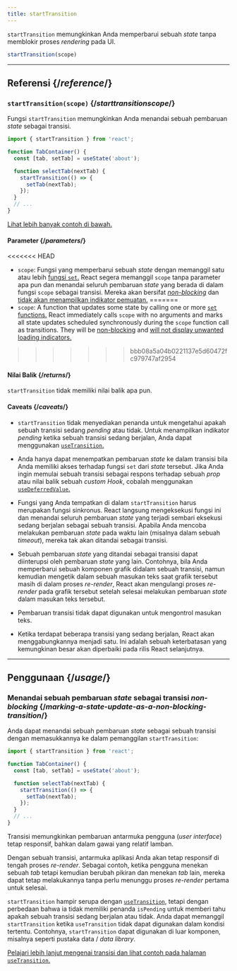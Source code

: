 ```yaml
---
title: startTransition
---
```


<Intro>

`startTransition` memungkinkan Anda memperbarui sebuah *state* tanpa memblokir proses *rendering* pada UI.

```js
startTransition(scope)
```

</Intro>

<InlineToc />

---

## Referensi {/*reference*/}

### `startTransition(scope)` {/*starttransitionscope*/}

Fungsi `startTransition` memungkinkan Anda menandai sebuah pembaruan *state* sebagai transisi.

```js {7,9}
import { startTransition } from 'react';

function TabContainer() {
  const [tab, setTab] = useState('about');

  function selectTab(nextTab) {
    startTransition(() => {
      setTab(nextTab);
    });
  }
  // ...
}
```

[Lihat lebih banyak contoh di bawah.](#usage)

#### Parameter {/*parameters*/}

<<<<<<< HEAD
* `scope`: Fungsi yang memperbarui sebuah *state* dengan memanggil satu atau lebih [fungsi `set`.](/reference/react/useState#setstate) React segera memanggil `scope` tanpa parameter apa pun dan menandai seluruh pembaruan *state* yang berada di dalam fungsi `scope` sebagai transisi. Mereka akan bersifat [*non-blocking*](/reference/react/useTransition#marking-a-state-update-as-a-non-blocking-transition) dan [tidak akan menampilkan indikator pemuatan.](/reference/react/useTransition#preventing-unwanted-loading-indicators)
=======
* `scope`: A function that updates some state by calling one or more [`set` functions.](/reference/react/useState#setstate) React immediately calls `scope` with no arguments and marks all state updates scheduled synchronously during the `scope` function call as transitions. They will be [non-blocking](/reference/react/useTransition#marking-a-state-update-as-a-non-blocking-transition) and [will not display unwanted loading indicators.](/reference/react/useTransition#preventing-unwanted-loading-indicators)
>>>>>>> bbb08a5a04b0221137e5d60472fc979747af2954

#### Nilai Balik {/*returns*/}

`startTransition` tidak memiliki nilai balik apa pun.

#### Caveats {/*caveats*/}

* `startTransition` tidak menyediakan penanda untuk mengetahui apakah sebuah transisi sedang *pending* atau tidak. Untuk menampilkan indikator *pending* ketika sebuah transisi sedang berjalan, Anda dapat menggunakan [`useTransition`.](/reference/react/useTransition)

* Anda hanya dapat menempatkan pembaruan *state* ke dalam transisi bila Anda memiliki akses terhadap fungsi `set` dari *state* tersebut. Jika Anda ingin memulai sebuah transisi sebagai respons terhadap sebuah *prop* atau nilai balik sebuah *custom Hook*, cobalah menggunakan [`useDeferredValue`.](/reference/react/useDeferredValue)

* Fungsi yang Anda tempatkan di dalam `startTransition` harus merupakan fungsi sinkronus. React langsung mengeksekusi fungsi ini dan menandai seluruh pembaruan *state* yang terjadi sembari eksekusi sedang berjalan sebagai sebuah transisi. Apabila Anda mencoba melakukan pembaruan *state* pada waktu lain (misalnya dalam sebuah *timeout*), mereka tak akan ditandai sebagai transisi.

* Sebuah pembaruan *state* yang ditandai sebagai transisi dapat diinterupsi oleh pembaruan *state* yang lain. Contohnya, bila Anda memperbarui sebuah komponen grafik didalam sebuah transisi, namun kemudian mengetik dalam sebuah masukan teks saat grafik tersebut masih di dalam proses *re-render*, React akan mengulangi proses *re-render* pada grafik tersebut setelah selesai melakukan pembaruan *state* dalam masukan teks tersebut.

* Pembaruan transisi tidak dapat digunakan untuk mengontrol masukan teks.

* Ketika terdapat beberapa transisi yang sedang berjalan, React akan menggabungkannya menjadi satu. Ini adalah sebuah keterbatasan yang kemungkinan besar akan diperbaiki pada rilis React selanjutnya.

---

## Penggunaan {/*usage*/}

### Menandai sebuah pembaruan *state* sebagai transisi *non-blocking* {/*marking-a-state-update-as-a-non-blocking-transition*/}

Anda dapat menandai sebuah pembaruan *state* sebagai sebuah transisi dengan memasukkannya ke dalam pemanggilan `startTransition`:

```js {7,9}
import { startTransition } from 'react';

function TabContainer() {
  const [tab, setTab] = useState('about');

  function selectTab(nextTab) {
    startTransition(() => {
      setTab(nextTab);
    });
  }
  // ...
}
```

Transisi memungkinkan pembaruan antarmuka pengguna (*user interface*) tetap responsif, bahkan dalam gawai yang relatif lamban.

Dengan sebuah transisi, antarmuka aplikasi Anda akan tetap responsif di tengah proses *re-render*. Sebagai contoh, ketika pengguna menekan sebuah *tab* tetapi kemudian berubah pikiran dan menekan *tab* lain, mereka dapat tetap melakukannya tanpa perlu menunggu proses *re-render* pertama untuk selesai.

<Note>

`startTransition` hampir serupa dengan [`useTransition`](/reference/react/useTransition), tetapi dengan perbedaan bahwa ia tidak memiliki penanda `isPending` untuk memberi tahu apakah sebuah transisi sedang berjalan atau tidak. Anda dapat memanggil `startTransition` ketika `useTransition` tidak dapat digunakan dalam kondisi tertentu. Contohnya, `startTransition` dapat digunakan di luar komponen, misalnya seperti pustaka data / *data library*.

[Pelajari lebih lanjut mengenai transisi dan lihat contoh pada halaman `useTransition`.](/reference/react/useTransition)

</Note>
